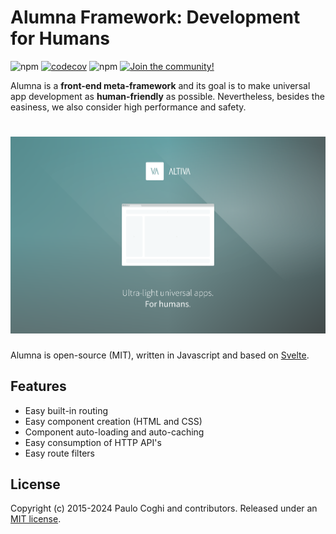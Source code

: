 # Alumna Framework: Development for Humans

![npm](https://img.shields.io/npm/v/@alumna/alumna.svg) [![codecov](https://codecov.io/gh/alumna/alumna/branch/2.0/graph/badge.svg)](https://codecov.io/gh/alumna/alumna) ![npm](https://img.shields.io/npm/dt/@alumna/alumna.svg) [![Join the community!](https://withspectrum.github.io/badge/badge.svg)](https://spectrum.chat/alumna)

Alumna is a **front-end meta-framework** and its goal is to make universal app development as **human-friendly** as possible. Nevertheless, besides the easiness, we also consider high performance and safety.


# ![alumna](other/media/alumna.png)

Alumna is open-source (MIT), written in Javascript and based on [Svelte](https://svelte.technology/).

## Features

 - Easy built-in routing
 - Easy component creation (HTML and CSS)
 - Component auto-loading and auto-caching
 - Easy consumption of HTTP API's
 - Easy route filters

## License

Copyright (c) 2015-2024 Paulo Coghi and contributors. Released under an [MIT license](LICENSE.md).
